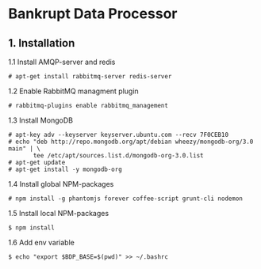 # Bankrupt Data Processor

## 1. Installation
1.1 Install AMQP-server and redis
```
# apt-get install rabbitmq-server redis-server
```
1.2 Enable RabbitMQ managment plugin
```
# rabbitmq-plugins enable rabbitmq_management
```
1.3 Install MongoDB
```
# apt-key adv --keyserver keyserver.ubuntu.com --recv 7F0CEB10
# echo "deb http://repo.mongodb.org/apt/debian wheezy/mongodb-org/3.0 main" | \
       tee /etc/apt/sources.list.d/mongodb-org-3.0.list
# apt-get update
# apt-get install -y mongodb-org
```
1.4 Install global NPM-packages
```
# npm install -g phantomjs forever coffee-script grunt-cli nodemon
```
1.5 Install local NPM-packages
```
$ npm install
```
1.6 Add env variable
```
$ echo "export $BDP_BASE=$(pwd)" >> ~/.bashrc
```

